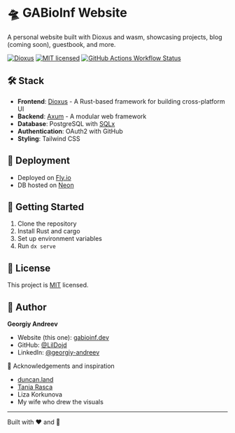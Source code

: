 # 🛸 GABioInf Website

A personal website built with Dioxus and wasm, showcasing projects, blog (coming soon), guestbook, and more.

[![Dioxus](https://img.shields.io/badge/Dioxus-0.6.0-blue.svg)](https://dioxuslabs.com/)
[![MIT licensed](https://img.shields.io/github/license/LilDojd/gabioinf)](./LICENSE)
[![GitHub Actions Workflow Status](https://img.shields.io/github/actions/workflow/status/LilDojd/gabioinf/fly-deploy.yml?label=deployment)](https://github.com/LilDojd/gabioinf/deployments)

## 🛠️ Stack

- **Frontend**: [Dioxus](https://dioxuslabs.com/) - A Rust-based framework for building cross-platform UI
- **Backend**: [Axum](https://github.com/tokio-rs/axum) - A modular web framework
- **Database**: PostgreSQL with [SQLx](https://github.com/launchbadge/sqlx)
- **Authentication**: OAuth2 with GitHub
- **Styling**: Tailwind CSS

## 🚀 Deployment

- Deployed on [Fly.io](https://fly.io/)
- DB hosted on [Neon](https://neon.tech)

## 🏁 Getting Started

1. Clone the repository
2. Install Rust and cargo
3. Set up environment variables
4. Run `dx serve`

## 📝 License

This project is [MIT](https://opensource.org/licenses/MIT) licensed.

## 👤 Author

**Georgiy Andreev**

- Website (this one): [gabioinf.dev](https://gabioinf.dev)
- GitHub: [@LilDojd](https://github.com/LilDojd)
- LinkedIn: [@georgiy-andreev](https://linkedin.com/in/georgiy-andreev)

🙏 Acknowledgements and inspiration

- [duncan.land](https://duncan.land/)
- [Tania Rasca](https://www.taniarascia.com/)
- Liza Korkunova
- My wife who drew the visuals

---

Built with ❤️ and 🦀

